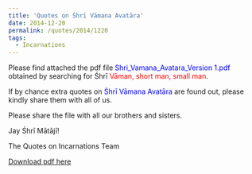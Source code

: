 ```yaml
---
title: 'Quotes on Śhrī Vāmana Avatāra'
date: 2014-12-20
permalink: /quotes/2014/1220
tags:
  - Incarnations
---
```


Please find attached the pdf file <font color="blue">Shri_Vamana_Avatara_Version 1.pdf</font> obtained by searching for Śhrī <font color="red">Vāman, short man, small man</font>.   

If by chance extra quotes on <font color="blue">Śhrī Vāmana Avatāra</font> are found out, please kindly share them with all of us.  

Please share the file with all our brothers and sisters.  

Jay Śhrī Mātājī!  

The Quotes on Incarnations Team  

[Download pdf here](http://seven-teams.github.io/files/Shri_Vamana_Avatara_Version_1.pdf)